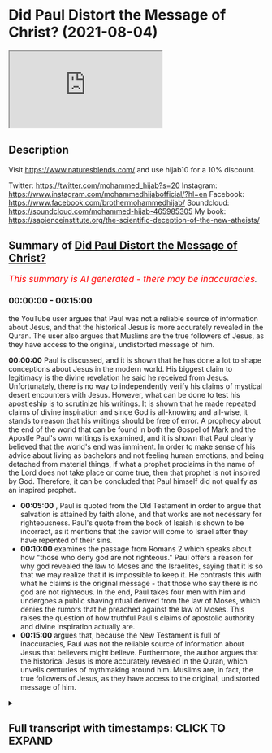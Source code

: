 # Did Paul Distort the Message of Christ? (2021-08-04)

<iframe loading='lazy' src='https://www.youtube.com/embed/FUb8dxd63RI'></iframe>

## Description

Visit https://www.naturesblends.com/ and use hijab10 for a 10% discount. 

Twitter: https://twitter.com/mohammed_hijab?s=20
Instagram: https://www.instagram.com/mohammedhijabofficial/?hl=en
Facebook: https://www.facebook.com/brothermohammedhijab/
Soundcloud: https://soundcloud.com/mohammed-hijab-465985305
My book: https://sapienceinstitute.org/the-scientific-deception-of-the-new-atheists/

## Summary of [Did Paul Distort the Message of Christ?](https://www.youtube.com/watch?v=FUb8dxd63RI)


*<span style="color:red; font-size:125%">This summary is AI generated - there may be inaccuracies</span>. [](/)*

### <a onclick="modifyYTiframeseektime('0')">00:00:00</a> - <a onclick="modifyYTiframeseektime('900')">00:15:00</a>

 the YouTube user argues that Paul was not a reliable source of information about Jesus, and that the historical Jesus is more accurately revealed in the Quran. The user also argues that Muslims are the true followers of Jesus, as they have access to the original, undistorted message of him.

**<a onclick="modifyYTiframeseektime('0')">00:00:00</a>**  Paul is discussed, and it is shown that he has done a lot to shape conceptions about Jesus in the modern world. His biggest claim to legitimacy is the divine revelation he said he received from Jesus. Unfortunately, there is no way to independently verify his claims of mystical desert encounters with Jesus. However, what can be done to test his apostleship is to scrutinize his writings. It is shown that he made repeated claims of divine inspiration and since God is all-knowing and all-wise, it stands to reason that his writings should be free of error. A prophecy about the end of the world that can be found in both the Gospel of Mark and the Apostle Paul's own writings is examined, and it is shown that Paul clearly believed that the world's end was imminent. In order to make sense of his advice about living as bachelors and not feeling human emotions, and being detached from material things, if what a prophet proclaims in the name of the Lord does not take place or come true, then that prophet is not inspired by God. Therefore, it can be concluded that Paul himself did not qualify as an inspired prophet.
* **<a onclick="modifyYTiframeseektime('300')">00:05:00</a>** , Paul is quoted from the Old Testament in order to argue that salvation is attained by faith alone, and that works are not necessary for righteousness. Paul's quote from the book of Isaiah is shown to be incorrect, as it mentions that the savior will come to Israel after they have repented of their sins.
* **<a onclick="modifyYTiframeseektime('600')">00:10:00</a>**  examines the passage from Romans 2 which speaks about how "those who deny god are not righteous." Paul offers a reason for why god revealed the law to Moses and the Israelites, saying that it is so that we may realize that it is impossible to keep it. He contrasts this with what he claims is the original message - that those who say there is no god are not righteous. In the end, Paul takes four men with him and undergoes a public  shaving ritual derived from the law of Moses, which denies the rumors that he preached against the law of Moses. This raises the question of how truthful Paul's claims of apostolic authority and divine inspiration actually are.
* **<a onclick="modifyYTiframeseektime('900')">00:15:00</a>** argues that, because the New Testament is full of inaccuracies, Paul was not the reliable source of information about Jesus that believers might believe. Furthermore, the author argues that the historical Jesus is more accurately revealed in the Quran, which unveils centuries of mythmaking around him. Muslims are, in fact, the true followers of Jesus, as they have access to the original, undistorted message of him.

<details><summary><h2>Full transcript with timestamps: CLICK TO EXPAND</h2></summary>

<a onclick="modifyYTiframeseektime('5')">0:00:05</a> paul of tarsus has done more than any  
<a onclick="modifyYTiframeseektime('7')">0:00:07</a> other person in history to influence and  
<a onclick="modifyYTiframeseektime('10')">0:00:10</a> shape conceptions about the person and  
<a onclick="modifyYTiframeseektime('12')">0:00:12</a> message of jesus  
<a onclick="modifyYTiframeseektime('14')">0:00:14</a> in this video we are going to consider  
<a onclick="modifyYTiframeseektime('16')">0:00:16</a> the question is paul a reliable source  
<a onclick="modifyYTiframeseektime('18')">0:00:18</a> of information about jesus  
<a onclick="modifyYTiframeseektime('25')">0:00:25</a> the early followers of jesus were hunted  
<a onclick="modifyYTiframeseektime('27')">0:00:27</a> and persecuted by paul who started out  
<a onclick="modifyYTiframeseektime('29')">0:00:29</a> as a zealous enemy of christianity  
<a onclick="modifyYTiframeseektime('32')">0:00:32</a> then one day while on a sandy desert  
<a onclick="modifyYTiframeseektime('34')">0:00:34</a> road to damascus paul said they had a  
<a onclick="modifyYTiframeseektime('36')">0:00:36</a> mystical encounter with a disembodied  
<a onclick="modifyYTiframeseektime('39')">0:00:39</a> voice claiming to be jesus  
<a onclick="modifyYTiframeseektime('41')">0:00:41</a> from there paul went on to become a  
<a onclick="modifyYTiframeseektime('43')">0:00:43</a> super evangelist dedicating his life to  
<a onclick="modifyYTiframeseektime('45')">0:00:45</a> spreading what he claimed was the  
<a onclick="modifyYTiframeseektime('47')">0:00:47</a> message of jesus  
<a onclick="modifyYTiframeseektime('49')">0:00:49</a> paul's biggest claim to legitimacy as an  
<a onclick="modifyYTiframeseektime('51')">0:00:51</a> apostle is the divine revelation which  
<a onclick="modifyYTiframeseektime('53')">0:00:53</a> he said he received directly from jesus  
<a onclick="modifyYTiframeseektime('56')">0:00:56</a> for example paul wrote i want you to  
<a onclick="modifyYTiframeseektime('59')">0:00:59</a> know brothers and sisters that the  
<a onclick="modifyYTiframeseektime('61')">0:01:01</a> gospel i preached is not of human origin  
<a onclick="modifyYTiframeseektime('64')">0:01:04</a> rather i received it by revelation from  
<a onclick="modifyYTiframeseektime('66')">0:01:06</a> jesus christ  
<a onclick="modifyYTiframeseektime('68')">0:01:08</a> unfortunately there is no way of  
<a onclick="modifyYTiframeseektime('70')">0:01:10</a> independently verifying paul's claims of  
<a onclick="modifyYTiframeseektime('73')">0:01:13</a> mystical desert encounters with jesus we  
<a onclick="modifyYTiframeseektime('75')">0:01:15</a> just have to take him at his word  
<a onclick="modifyYTiframeseektime('77')">0:01:17</a> what we can do to test paul's  
<a onclick="modifyYTiframeseektime('79')">0:01:19</a> apostleship is to scrutinize his  
<a onclick="modifyYTiframeseektime('81')">0:01:21</a> writings  
<a onclick="modifyYTiframeseektime('82')">0:01:22</a> he made repeated claims of divine  
<a onclick="modifyYTiframeseektime('84')">0:01:24</a> inspiration and since god is all-knowing  
<a onclick="modifyYTiframeseektime('86')">0:01:26</a> and all-wise it stands to reason that  
<a onclick="modifyYTiframeseektime('88')">0:01:28</a> paul's writings should be free of error  
<a onclick="modifyYTiframeseektime('96')">0:01:36</a> in the following prophecy paul provided  
<a onclick="modifyYTiframeseektime('98')">0:01:38</a> a timeline for the world's end  
<a onclick="modifyYTiframeseektime('101')">0:01:41</a> we will not all sleep but we will all be  
<a onclick="modifyYTiframeseektime('103')">0:01:43</a> changed in a flash in the twinkling of  
<a onclick="modifyYTiframeseektime('105')">0:01:45</a> an eye at the last trumpet  
<a onclick="modifyYTiframeseektime('108')">0:01:48</a> for the trumpet will sound the dead will  
<a onclick="modifyYTiframeseektime('110')">0:01:50</a> be raised imperishable and we will be  
<a onclick="modifyYTiframeseektime('112')">0:01:52</a> changed  
<a onclick="modifyYTiframeseektime('113')">0:01:53</a> sleep here is being used as a metaphor  
<a onclick="modifyYTiframeseektime('115')">0:01:55</a> for death so paul seems to be saying  
<a onclick="modifyYTiframeseektime('117')">0:01:57</a> that not all of the believers in his day  
<a onclick="modifyYTiframeseektime('119')">0:01:59</a> would die before the return of jesus  
<a onclick="modifyYTiframeseektime('122')">0:02:02</a> obviously this is a false prophecy as it  
<a onclick="modifyYTiframeseektime('124')">0:02:04</a> has been nearly 2 000 years since paul  
<a onclick="modifyYTiframeseektime('127')">0:02:07</a> wrote these words and the return of  
<a onclick="modifyYTiframeseektime('129')">0:02:09</a> jesus still has not taken place  
<a onclick="modifyYTiframeseektime('132')">0:02:12</a> in fact many new testament scholars and  
<a onclick="modifyYTiframeseektime('134')">0:02:14</a> thinkers conclude that paul and his  
<a onclick="modifyYTiframeseektime('136')">0:02:16</a> followers expected the imminent end of  
<a onclick="modifyYTiframeseektime('138')">0:02:18</a> the world  
<a onclick="modifyYTiframeseektime('139')">0:02:19</a> for example the distinguished new  
<a onclick="modifyYTiframeseektime('140')">0:02:20</a> testament scholar professor c k barrett  
<a onclick="modifyYTiframeseektime('143')">0:02:23</a> wrote in his commentary on this prophecy  
<a onclick="modifyYTiframeseektime('145')">0:02:25</a> paul expects that at the parousia second  
<a onclick="modifyYTiframeseektime('148')">0:02:28</a> coming of jesus he himself will not be  
<a onclick="modifyYTiframeseektime('150')">0:02:30</a> among the dead of whom he speaks in the  
<a onclick="modifyYTiframeseektime('152')">0:02:32</a> third person but among the living of  
<a onclick="modifyYTiframeseektime('155')">0:02:35</a> whom he speaks in the first person he  
<a onclick="modifyYTiframeseektime('157')">0:02:37</a> expected the parousia within his own  
<a onclick="modifyYTiframeseektime('159')">0:02:39</a> lifetime  
<a onclick="modifyYTiframeseektime('160')">0:02:40</a> a virtually identical end-of-world  
<a onclick="modifyYTiframeseektime('162')">0:02:42</a> prophecy can be found in the gospel of  
<a onclick="modifyYTiframeseektime('164')">0:02:44</a> mark the renowned christian apologist c  
<a onclick="modifyYTiframeseektime('167')">0:02:47</a> s lewis wrote that it is the most  
<a onclick="modifyYTiframeseektime('170')">0:02:50</a> embarrassing verse in the bible  
<a onclick="modifyYTiframeseektime('172')">0:02:52</a> now some christians try to defend paul  
<a onclick="modifyYTiframeseektime('174')">0:02:54</a> by claiming that when he made the  
<a onclick="modifyYTiframeseektime('176')">0:02:56</a> statement we will not all sleep he was  
<a onclick="modifyYTiframeseektime('178')">0:02:58</a> not including the believers of his day  
<a onclick="modifyYTiframeseektime('180')">0:03:00</a> among those who will not taste death but  
<a onclick="modifyYTiframeseektime('183')">0:03:03</a> rather he was referring to believers at  
<a onclick="modifyYTiframeseektime('185')">0:03:05</a> some unspecified time in the future  
<a onclick="modifyYTiframeseektime('187')">0:03:07</a> so what did paul intend by a statement  
<a onclick="modifyYTiframeseektime('190')">0:03:10</a> shall we interpret it literally or  
<a onclick="modifyYTiframeseektime('191')">0:03:11</a> figuratively  
<a onclick="modifyYTiframeseektime('192')">0:03:12</a> we can look to paul's related prophecies  
<a onclick="modifyYTiframeseektime('195')">0:03:15</a> to help us arrive at the correct  
<a onclick="modifyYTiframeseektime('196')">0:03:16</a> understanding  
<a onclick="modifyYTiframeseektime('197')">0:03:17</a> in the following prophecy paul advised  
<a onclick="modifyYTiframeseektime('199')">0:03:19</a> believers with regards to how they  
<a onclick="modifyYTiframeseektime('201')">0:03:21</a> should conduct themselves going forward  
<a onclick="modifyYTiframeseektime('204')">0:03:24</a> but those who marry will face many  
<a onclick="modifyYTiframeseektime('205')">0:03:25</a> troubles in this life and i want to  
<a onclick="modifyYTiframeseektime('207')">0:03:27</a> spare you this what i mean brothers and  
<a onclick="modifyYTiframeseektime('209')">0:03:29</a> sisters is that the time is short from  
<a onclick="modifyYTiframeseektime('212')">0:03:32</a> now on those who have wives should live  
<a onclick="modifyYTiframeseektime('214')">0:03:34</a> as if they do not  
<a onclick="modifyYTiframeseektime('216')">0:03:36</a> those who mourn as if they did not  
<a onclick="modifyYTiframeseektime('218')">0:03:38</a> those who are happy as if they were not  
<a onclick="modifyYTiframeseektime('221')">0:03:41</a> those who buy something as if it were  
<a onclick="modifyYTiframeseektime('223')">0:03:43</a> not theirs to keep  
<a onclick="modifyYTiframeseektime('224')">0:03:44</a> those who use the things of the world as  
<a onclick="modifyYTiframeseektime('226')">0:03:46</a> if not engrossed in them for this world  
<a onclick="modifyYTiframeseektime('228')">0:03:48</a> in its present form is passing away  
<a onclick="modifyYTiframeseektime('231')">0:03:51</a> note paul's statements about marriage  
<a onclick="modifyYTiframeseektime('233')">0:03:53</a> emotions and materialism  
<a onclick="modifyYTiframeseektime('235')">0:03:55</a> believers are told that all such  
<a onclick="modifyYTiframeseektime('236')">0:03:56</a> activities are futile as time is short  
<a onclick="modifyYTiframeseektime('239')">0:03:59</a> and the world is passing away believers  
<a onclick="modifyYTiframeseektime('241')">0:04:01</a> are advised to avoid such things from  
<a onclick="modifyYTiframeseektime('243')">0:04:03</a> now on i.e with immediate effect going  
<a onclick="modifyYTiframeseektime('246')">0:04:06</a> forward  
<a onclick="modifyYTiframeseektime('246')">0:04:06</a> this is clear proof that paul genuinely  
<a onclick="modifyYTiframeseektime('249')">0:04:09</a> believed that the world's end was  
<a onclick="modifyYTiframeseektime('250')">0:04:10</a> imminent otherwise his advice about  
<a onclick="modifyYTiframeseektime('252')">0:04:12</a> living as bachelors not feeling human  
<a onclick="modifyYTiframeseektime('254')">0:04:14</a> emotions and being completely detached  
<a onclick="modifyYTiframeseektime('256')">0:04:16</a> from material things is nonsensical as  
<a onclick="modifyYTiframeseektime('259')">0:04:19</a> christians would have been unnecessarily  
<a onclick="modifyYTiframeseektime('261')">0:04:21</a> going about life as celibate emotionless  
<a onclick="modifyYTiframeseektime('263')">0:04:23</a> ascetics for nearly 2 000 years and  
<a onclick="modifyYTiframeseektime('265')">0:04:25</a> counting  
<a onclick="modifyYTiframeseektime('266')">0:04:26</a> this is highly problematic when we  
<a onclick="modifyYTiframeseektime('268')">0:04:28</a> consider the standard that the old  
<a onclick="modifyYTiframeseektime('269')">0:04:29</a> testament lays out for true divine  
<a onclick="modifyYTiframeseektime('271')">0:04:31</a> inspiration  
<a onclick="modifyYTiframeseektime('272')">0:04:32</a> if what a prophet proclaims in the name  
<a onclick="modifyYTiframeseektime('274')">0:04:34</a> of the lord does not take place or come  
<a onclick="modifyYTiframeseektime('276')">0:04:36</a> true that is a message the lord has not  
<a onclick="modifyYTiframeseektime('279')">0:04:39</a> spoken  
<a onclick="modifyYTiframeseektime('280')">0:04:40</a> we can see that according to the bible  
<a onclick="modifyYTiframeseektime('282')">0:04:42</a> itself anyone who makes a claim about  
<a onclick="modifyYTiframeseektime('284')">0:04:44</a> the future which then fails to come true  
<a onclick="modifyYTiframeseektime('286')">0:04:46</a> cannot be inspired by god  
<a onclick="modifyYTiframeseektime('294')">0:04:54</a> one of paul's core teachings is the idea  
<a onclick="modifyYTiframeseektime('296')">0:04:56</a> that salvation is achieved through faith  
<a onclick="modifyYTiframeseektime('298')">0:04:58</a> in jesus alone and not any kind of works  
<a onclick="modifyYTiframeseektime('301')">0:05:01</a> as paul informed us but what does it say  
<a onclick="modifyYTiframeseektime('304')">0:05:04</a> the word is near you it is in your mouth  
<a onclick="modifyYTiframeseektime('307')">0:05:07</a> and in your heart  
<a onclick="modifyYTiframeseektime('308')">0:05:08</a> that is the message concerning faith  
<a onclick="modifyYTiframeseektime('310')">0:05:10</a> that we proclaim  
<a onclick="modifyYTiframeseektime('312')">0:05:12</a> if you declare with your mouth jesus is  
<a onclick="modifyYTiframeseektime('314')">0:05:14</a> lord and believe in your heart that god  
<a onclick="modifyYTiframeseektime('316')">0:05:16</a> raised him from the dead you will be  
<a onclick="modifyYTiframeseektime('317')">0:05:17</a> saved  
<a onclick="modifyYTiframeseektime('319')">0:05:19</a> here paul is quoting from the old  
<a onclick="modifyYTiframeseektime('320')">0:05:20</a> testament in order to lend support to  
<a onclick="modifyYTiframeseektime('322')">0:05:22</a> his theology that we are saved by faith  
<a onclick="modifyYTiframeseektime('324')">0:05:24</a> alone and not works  
<a onclick="modifyYTiframeseektime('326')">0:05:26</a> let's take a look at the original  
<a onclick="modifyYTiframeseektime('327')">0:05:27</a> passage in the book of deuteronomy  
<a onclick="modifyYTiframeseektime('330')">0:05:30</a> the word is very near you it is in your  
<a onclick="modifyYTiframeseektime('332')">0:05:32</a> mouth and in your heart so you may obey  
<a onclick="modifyYTiframeseektime('334')">0:05:34</a> it  
<a onclick="modifyYTiframeseektime('335')">0:05:35</a> notice the problem paul has taken the  
<a onclick="modifyYTiframeseektime('338')">0:05:38</a> quarter of its original context he left  
<a onclick="modifyYTiframeseektime('340')">0:05:40</a> out the part that states so you may obey  
<a onclick="modifyYTiframeseektime('342')">0:05:42</a> it  
<a onclick="modifyYTiframeseektime('343')">0:05:43</a> in other words paul has omitted god's  
<a onclick="modifyYTiframeseektime('345')">0:05:45</a> command to obey the mosaic law  
<a onclick="modifyYTiframeseektime('348')">0:05:48</a> we can see that the original passage in  
<a onclick="modifyYTiframeseektime('349')">0:05:49</a> the old testament actually establishes  
<a onclick="modifyYTiframeseektime('351')">0:05:51</a> the opposite of what paul intended works  
<a onclick="modifyYTiframeseektime('353')">0:05:53</a> are indeed important  
<a onclick="modifyYTiframeseektime('361')">0:06:01</a> another of paul's core teachings is the  
<a onclick="modifyYTiframeseektime('363')">0:06:03</a> idea that all of god's covenantal  
<a onclick="modifyYTiframeseektime('365')">0:06:05</a> promises to abraham were fulfilled by  
<a onclick="modifyYTiframeseektime('367')">0:06:07</a> the coming of jesus as paul informed us  
<a onclick="modifyYTiframeseektime('371')">0:06:11</a> the promises were spoken to abraham and  
<a onclick="modifyYTiframeseektime('373')">0:06:13</a> to his seed scripture does not say  
<a onclick="modifyYTiframeseektime('376')">0:06:16</a> antecedes meaning many people but unto  
<a onclick="modifyYTiframeseektime('379')">0:06:19</a> your seed meaning one person who is  
<a onclick="modifyYTiframeseektime('381')">0:06:21</a> christ  
<a onclick="modifyYTiframeseektime('383')">0:06:23</a> here paul is making the argument that  
<a onclick="modifyYTiframeseektime('385')">0:06:25</a> god's promise to abraham did not speak  
<a onclick="modifyYTiframeseektime('387')">0:06:27</a> of seeds in the plural but rather seed  
<a onclick="modifyYTiframeseektime('389')">0:06:29</a> in the singular and concludes that the  
<a onclick="modifyYTiframeseektime('391')">0:06:31</a> single seed is a reference to one man  
<a onclick="modifyYTiframeseektime('393')">0:06:33</a> i.e jesus  
<a onclick="modifyYTiframeseektime('395')">0:06:35</a> let's take a look at the original  
<a onclick="modifyYTiframeseektime('397')">0:06:37</a> passage in the book of genesis  
<a onclick="modifyYTiframeseektime('399')">0:06:39</a> and i will establish my covenant with  
<a onclick="modifyYTiframeseektime('401')">0:06:41</a> him for an everlasting covenant and with  
<a onclick="modifyYTiframeseektime('403')">0:06:43</a> his seed after him  
<a onclick="modifyYTiframeseektime('405')">0:06:45</a> the original hebrew word used for seed  
<a onclick="modifyYTiframeseektime('407')">0:06:47</a> is zera which is a collective noun that  
<a onclick="modifyYTiframeseektime('409')">0:06:49</a> can be used to refer to both a single  
<a onclick="modifyYTiframeseektime('411')">0:06:51</a> descendant or many descendants it  
<a onclick="modifyYTiframeseektime('413')">0:06:53</a> depends on the context in which it  
<a onclick="modifyYTiframeseektime('415')">0:06:55</a> appears this is just like the english  
<a onclick="modifyYTiframeseektime('417')">0:06:57</a> language for example the word sheep can  
<a onclick="modifyYTiframeseektime('419')">0:06:59</a> mean one sheep or many depending on the  
<a onclick="modifyYTiframeseektime('421')">0:07:01</a> context  
<a onclick="modifyYTiframeseektime('423')">0:07:03</a> so how should we interpret the mention  
<a onclick="modifyYTiframeseektime('424')">0:07:04</a> of seed in the old testament we find an  
<a onclick="modifyYTiframeseektime('427')">0:07:07</a> answer in the same book of genesis  
<a onclick="modifyYTiframeseektime('429')">0:07:09</a> and i will make thy seed as the dust of  
<a onclick="modifyYTiframeseektime('431')">0:07:11</a> the earth so that if a man can number  
<a onclick="modifyYTiframeseektime('434')">0:07:14</a> the dust of the earth then shall thy  
<a onclick="modifyYTiframeseektime('436')">0:07:16</a> seed also be numbered  
<a onclick="modifyYTiframeseektime('438')">0:07:18</a> here god promised abraham that he will  
<a onclick="modifyYTiframeseektime('439')">0:07:19</a> be blessed with a multitude of  
<a onclick="modifyYTiframeseektime('441')">0:07:21</a> descendants  
<a onclick="modifyYTiframeseektime('442')">0:07:22</a> likening his seed to the dust of the  
<a onclick="modifyYTiframeseektime('444')">0:07:24</a> earth  
<a onclick="modifyYTiframeseektime('445')">0:07:25</a> therefore we can see that the correct  
<a onclick="modifyYTiframeseektime('446')">0:07:26</a> context for seed is not a single seed as  
<a onclick="modifyYTiframeseektime('449')">0:07:29</a> paul incorrectly interpreted it but  
<a onclick="modifyYTiframeseektime('451')">0:07:31</a> rather many  
<a onclick="modifyYTiframeseektime('458')">0:07:38</a> paul taught that the nation of israel  
<a onclick="modifyYTiframeseektime('460')">0:07:40</a> will be saved from its sins through  
<a onclick="modifyYTiframeseektime('461')">0:07:41</a> jesus as paul informed us and in this  
<a onclick="modifyYTiframeseektime('464')">0:07:44</a> way all israel will be saved as it is  
<a onclick="modifyYTiframeseektime('467')">0:07:47</a> written the deliverer will come from  
<a onclick="modifyYTiframeseektime('469')">0:07:49</a> zion he will turn godlessness away from  
<a onclick="modifyYTiframeseektime('471')">0:07:51</a> jacob  
<a onclick="modifyYTiframeseektime('472')">0:07:52</a> here paul has quoted from the old  
<a onclick="modifyYTiframeseektime('474')">0:07:54</a> testament book of isaiah  
<a onclick="modifyYTiframeseektime('476')">0:07:56</a> the redeemer will come to zion to those  
<a onclick="modifyYTiframeseektime('478')">0:07:58</a> in jacob who repent of their sins  
<a onclick="modifyYTiframeseektime('480')">0:08:00</a> declares the lord  
<a onclick="modifyYTiframeseektime('482')">0:08:02</a> note the clear mismatch paul's quote  
<a onclick="modifyYTiframeseektime('484')">0:08:04</a> mentions that the savior will remove sin  
<a onclick="modifyYTiframeseektime('486')">0:08:06</a> from israel whereas the book of isaiah  
<a onclick="modifyYTiframeseektime('488')">0:08:08</a> states that their savior will come to  
<a onclick="modifyYTiframeseektime('490')">0:08:10</a> israel after is repented from sin  
<a onclick="modifyYTiframeseektime('493')">0:08:13</a> just what is going on here  
<a onclick="modifyYTiframeseektime('495')">0:08:15</a> paul may have been quoting from the  
<a onclick="modifyYTiframeseektime('496')">0:08:16</a> septuagint a greek version of the old  
<a onclick="modifyYTiframeseektime('498')">0:08:18</a> testament  
<a onclick="modifyYTiframeseektime('499')">0:08:19</a> and the deliverer shall come for sion's  
<a onclick="modifyYTiframeseektime('501')">0:08:21</a> sake and shall turn away ungodliness  
<a onclick="modifyYTiframeseektime('503')">0:08:23</a> from jacob  
<a onclick="modifyYTiframeseektime('505')">0:08:25</a> we can see that paul's quote closely  
<a onclick="modifyYTiframeseektime('507')">0:08:27</a> matches the greek septuagint  
<a onclick="modifyYTiframeseektime('509')">0:08:29</a> it turns out that there are two variant  
<a onclick="modifyYTiframeseektime('511')">0:08:31</a> readings of the old testament the one in  
<a onclick="modifyYTiframeseektime('513')">0:08:33</a> hebrew and the greek septuagint that  
<a onclick="modifyYTiframeseektime('515')">0:08:35</a> paul seems to have quoted from  
<a onclick="modifyYTiframeseektime('517')">0:08:37</a> there is in fact strong evidence that  
<a onclick="modifyYTiframeseektime('519')">0:08:39</a> the greek septuagint contains a later  
<a onclick="modifyYTiframeseektime('521')">0:08:41</a> reading this is because the dead sea  
<a onclick="modifyYTiframeseektime('523')">0:08:43</a> scrolls the oldest surviving manuscripts  
<a onclick="modifyYTiframeseektime('525')">0:08:45</a> for the old testament support the  
<a onclick="modifyYTiframeseektime('527')">0:08:47</a> reading that is found in the hebrew  
<a onclick="modifyYTiframeseektime('528')">0:08:48</a> scriptures  
<a onclick="modifyYTiframeseektime('529')">0:08:49</a> this means that when paul chose to quote  
<a onclick="modifyYTiframeseektime('531')">0:08:51</a> from the greek septuagint he unknowingly  
<a onclick="modifyYTiframeseektime('533')">0:08:53</a> used the later incorrect reading god  
<a onclick="modifyYTiframeseektime('536')">0:08:56</a> obviously would not have inspired him to  
<a onclick="modifyYTiframeseektime('537')">0:08:57</a> make such a mistake  
<a onclick="modifyYTiframeseektime('544')">0:09:04</a> paul argued that nobody can achieve  
<a onclick="modifyYTiframeseektime('546')">0:09:06</a> righteousness through the works of the  
<a onclick="modifyYTiframeseektime('548')">0:09:08</a> mosaic law as paul informed us as it is  
<a onclick="modifyYTiframeseektime('551')">0:09:11</a> written there is no unrighteous not even  
<a onclick="modifyYTiframeseektime('554')">0:09:14</a> one there is no one who understands  
<a onclick="modifyYTiframeseektime('556')">0:09:16</a> there is no one who seeks god  
<a onclick="modifyYTiframeseektime('558')">0:09:18</a> their throats are open graves their  
<a onclick="modifyYTiframeseektime('560')">0:09:20</a> tongues practice deceit  
<a onclick="modifyYTiframeseektime('562')">0:09:22</a> the poison of vipers is on their lips  
<a onclick="modifyYTiframeseektime('565')">0:09:25</a> their mouths are full of cursing and  
<a onclick="modifyYTiframeseektime('566')">0:09:26</a> bitterness  
<a onclick="modifyYTiframeseektime('568')">0:09:28</a> their feet are swift to shed blood  
<a onclick="modifyYTiframeseektime('570')">0:09:30</a> there is no fear of god before their  
<a onclick="modifyYTiframeseektime('572')">0:09:32</a> eyes  
<a onclick="modifyYTiframeseektime('573')">0:09:33</a> therefore no one will be declared  
<a onclick="modifyYTiframeseektime('575')">0:09:35</a> righteous in god's sight by the works of  
<a onclick="modifyYTiframeseektime('576')">0:09:36</a> the law  
<a onclick="modifyYTiframeseektime('578')">0:09:38</a> what paul quotes here is a compilation  
<a onclick="modifyYTiframeseektime('580')">0:09:40</a> of six separate passages from the old  
<a onclick="modifyYTiframeseektime('581')">0:09:41</a> testament book of psalms and isaiah he  
<a onclick="modifyYTiframeseektime('584')">0:09:44</a> has strung them together to appear as  
<a onclick="modifyYTiframeseektime('586')">0:09:46</a> one quote  
<a onclick="modifyYTiframeseektime('587')">0:09:47</a> let's examine one of the passages that  
<a onclick="modifyYTiframeseektime('589')">0:09:49</a> paul referenced from psalm 14  
<a onclick="modifyYTiframeseektime('592')">0:09:52</a> the fool says in his heart there is no  
<a onclick="modifyYTiframeseektime('594')">0:09:54</a> god they are corrupt their deeds are  
<a onclick="modifyYTiframeseektime('596')">0:09:56</a> vile there is no one who does good  
<a onclick="modifyYTiframeseektime('599')">0:09:59</a> do all these evildoers know nothing  
<a onclick="modifyYTiframeseektime('601')">0:10:01</a> they devour my people as though eating  
<a onclick="modifyYTiframeseektime('603')">0:10:03</a> bread  
<a onclick="modifyYTiframeseektime('604')">0:10:04</a> they never call on the lord but there  
<a onclick="modifyYTiframeseektime('606')">0:10:06</a> they are overwhelmed with dread for god  
<a onclick="modifyYTiframeseektime('609')">0:10:09</a> is present in the company of the  
<a onclick="modifyYTiframeseektime('610')">0:10:10</a> righteous  
<a onclick="modifyYTiframeseektime('611')">0:10:11</a> we can see that the original passage is  
<a onclick="modifyYTiframeseektime('613')">0:10:13</a> talking about those who say there is no  
<a onclick="modifyYTiframeseektime('615')">0:10:15</a> god  
<a onclick="modifyYTiframeseektime('616')">0:10:16</a> it is these people who are said to do no  
<a onclick="modifyYTiframeseektime('618')">0:10:18</a> good such evildoers are then contrasted  
<a onclick="modifyYTiframeseektime('620')">0:10:20</a> with a second group of people referred  
<a onclick="modifyYTiframeseektime('622')">0:10:22</a> to as my people who are said to be the  
<a onclick="modifyYTiframeseektime('624')">0:10:24</a> company of the righteous  
<a onclick="modifyYTiframeseektime('626')">0:10:26</a> it turns out that paul has distorted  
<a onclick="modifyYTiframeseektime('628')">0:10:28</a> this passage it does not say as paul  
<a onclick="modifyYTiframeseektime('631')">0:10:31</a> quotes it that no human being is  
<a onclick="modifyYTiframeseektime('633')">0:10:33</a> righteous rather it says that those who  
<a onclick="modifyYTiframeseektime('635')">0:10:35</a> deny god are not righteous  
<a onclick="modifyYTiframeseektime('642')">0:10:42</a> paul offered the following reason as to  
<a onclick="modifyYTiframeseektime('644')">0:10:44</a> why god revealed the law to moses and  
<a onclick="modifyYTiframeseektime('646')">0:10:46</a> the israelites  
<a onclick="modifyYTiframeseektime('648')">0:10:48</a> now we know that whatever the law says  
<a onclick="modifyYTiframeseektime('650')">0:10:50</a> it says to those who are under the law  
<a onclick="modifyYTiframeseektime('652')">0:10:52</a> that for this purpose every mouth may be  
<a onclick="modifyYTiframeseektime('654')">0:10:54</a> stopped and all the world may become  
<a onclick="modifyYTiframeseektime('656')">0:10:56</a> guilty before god  
<a onclick="modifyYTiframeseektime('658')">0:10:58</a> according to paul the law was revealed  
<a onclick="modifyYTiframeseektime('660')">0:11:00</a> to make us realize that it is impossible  
<a onclick="modifyYTiframeseektime('662')">0:11:02</a> to keep and that we are therefore all  
<a onclick="modifyYTiframeseektime('664')">0:11:04</a> guilty before god  
<a onclick="modifyYTiframeseektime('666')">0:11:06</a> let's compare this to what god has to  
<a onclick="modifyYTiframeseektime('668')">0:11:08</a> say about the law in the old testament  
<a onclick="modifyYTiframeseektime('670')">0:11:10</a> now what i am commanding you today is  
<a onclick="modifyYTiframeseektime('672')">0:11:12</a> not too difficult for you or beyond your  
<a onclick="modifyYTiframeseektime('674')">0:11:14</a> reach no the word is very near you it is  
<a onclick="modifyYTiframeseektime('677')">0:11:17</a> in your mouth and in your heart so you  
<a onclick="modifyYTiframeseektime('679')">0:11:19</a> may obey it  
<a onclick="modifyYTiframeseektime('680')">0:11:20</a> we can see that god says very clearly  
<a onclick="modifyYTiframeseektime('682')">0:11:22</a> that the law is not too difficult to  
<a onclick="modifyYTiframeseektime('684')">0:11:24</a> obey or beyond our reach which is the  
<a onclick="modifyYTiframeseektime('686')">0:11:26</a> complete opposite of what paul claimed  
<a onclick="modifyYTiframeseektime('689')">0:11:29</a> paul even had some very negative things  
<a onclick="modifyYTiframeseektime('690')">0:11:30</a> to say about the law here he called it a  
<a onclick="modifyYTiframeseektime('693')">0:11:33</a> curse  
<a onclick="modifyYTiframeseektime('694')">0:11:34</a> for as many as are of the works of the  
<a onclick="modifyYTiframeseektime('696')">0:11:36</a> law are under a curse  
<a onclick="modifyYTiframeseektime('698')">0:11:38</a> paul also had bad things to say about  
<a onclick="modifyYTiframeseektime('700')">0:11:40</a> his past efforts of keeping the law  
<a onclick="modifyYTiframeseektime('702')">0:11:42</a> here he referred to it as garbage as for  
<a onclick="modifyYTiframeseektime('704')">0:11:44</a> righteousness based on the law faultless  
<a onclick="modifyYTiframeseektime('707')">0:11:47</a> but whatever word gains to me i now  
<a onclick="modifyYTiframeseektime('709')">0:11:49</a> consider loss for the sake of christ i  
<a onclick="modifyYTiframeseektime('711')">0:11:51</a> consider them garbage  
<a onclick="modifyYTiframeseektime('713')">0:11:53</a> again such negativity is at odds with  
<a onclick="modifyYTiframeseektime('715')">0:11:55</a> what the old testament teaches for i  
<a onclick="modifyYTiframeseektime('717')">0:11:57</a> command you today to love the lord your  
<a onclick="modifyYTiframeseektime('719')">0:11:59</a> god to walk in obedience to him and to  
<a onclick="modifyYTiframeseektime('722')">0:12:02</a> keep his commands decrees and laws  
<a onclick="modifyYTiframeseektime('725')">0:12:05</a> then you will live and increase and the  
<a onclick="modifyYTiframeseektime('727')">0:12:07</a> lord your god will bless you  
<a onclick="modifyYTiframeseektime('729')">0:12:09</a> here god stated that obeying the law  
<a onclick="modifyYTiframeseektime('731')">0:12:11</a> will bring one blessing and prosperity  
<a onclick="modifyYTiframeseektime('734')">0:12:14</a> we can see that paul's teachings about  
<a onclick="modifyYTiframeseektime('735')">0:12:15</a> the law completely contradict the old  
<a onclick="modifyYTiframeseektime('737')">0:12:17</a> testament on many points so paul cannot  
<a onclick="modifyYTiframeseektime('740')">0:12:20</a> have gotten his message from the same  
<a onclick="modifyYTiframeseektime('741')">0:12:21</a> god that inspired the old testament  
<a onclick="modifyYTiframeseektime('749')">0:12:29</a> the bible informs us that towards the  
<a onclick="modifyYTiframeseektime('751')">0:12:31</a> end of his ministerial career paul  
<a onclick="modifyYTiframeseektime('753')">0:12:33</a> visited jerusalem which was home to  
<a onclick="modifyYTiframeseektime('755')">0:12:35</a> thousands of christians who zealously  
<a onclick="modifyYTiframeseektime('757')">0:12:37</a> obeyed the law of moses we are told that  
<a onclick="modifyYTiframeseektime('759')">0:12:39</a> senior christians directly confronted  
<a onclick="modifyYTiframeseektime('761')">0:12:41</a> paul about rumors that he was preaching  
<a onclick="modifyYTiframeseektime('763')">0:12:43</a> against the law of moses  
<a onclick="modifyYTiframeseektime('765')">0:12:45</a> the next day paul and the rest of us  
<a onclick="modifyYTiframeseektime('767')">0:12:47</a> went to see james and all the elders  
<a onclick="modifyYTiframeseektime('769')">0:12:49</a> were present  
<a onclick="modifyYTiframeseektime('770')">0:12:50</a> then they said to paul you see brother  
<a onclick="modifyYTiframeseektime('773')">0:12:53</a> how many thousands of jews have believed  
<a onclick="modifyYTiframeseektime('775')">0:12:55</a> and all of them are zealous for the law  
<a onclick="modifyYTiframeseektime('777')">0:12:57</a> they have been informed that you teach  
<a onclick="modifyYTiframeseektime('779')">0:12:59</a> all the jews who live among the gentiles  
<a onclick="modifyYTiframeseektime('781')">0:13:01</a> to turn away from moses telling them not  
<a onclick="modifyYTiframeseektime('783')">0:13:03</a> to circumcise their children or live  
<a onclick="modifyYTiframeseektime('785')">0:13:05</a> according to our customs  
<a onclick="modifyYTiframeseektime('787')">0:13:07</a> if paul was a genuine apostle then we  
<a onclick="modifyYTiframeseektime('789')">0:13:09</a> should expect him to be forthcoming  
<a onclick="modifyYTiframeseektime('791')">0:13:11</a> about his true beliefs and teachings  
<a onclick="modifyYTiframeseektime('793')">0:13:13</a> let's now see how paul actually reacted  
<a onclick="modifyYTiframeseektime('796')">0:13:16</a> what shall we do they will certainly  
<a onclick="modifyYTiframeseektime('798')">0:13:18</a> hear that you have come so do what we  
<a onclick="modifyYTiframeseektime('800')">0:13:20</a> tell you  
<a onclick="modifyYTiframeseektime('801')">0:13:21</a> there are four men with us who have made  
<a onclick="modifyYTiframeseektime('803')">0:13:23</a> a vow  
<a onclick="modifyYTiframeseektime('804')">0:13:24</a> take these men  
<a onclick="modifyYTiframeseektime('806')">0:13:26</a> joining their purification rights and  
<a onclick="modifyYTiframeseektime('808')">0:13:28</a> paid their expenses so that they can  
<a onclick="modifyYTiframeseektime('810')">0:13:30</a> have their heads shaved  
<a onclick="modifyYTiframeseektime('811')">0:13:31</a> then everyone will know there is no  
<a onclick="modifyYTiframeseektime('814')">0:13:34</a> truth in these reports about you  
<a onclick="modifyYTiframeseektime('816')">0:13:36</a> the next day paul took the men and  
<a onclick="modifyYTiframeseektime('818')">0:13:38</a> purified himself along with them  
<a onclick="modifyYTiframeseektime('820')">0:13:40</a> we can see that the senior christians in  
<a onclick="modifyYTiframeseektime('822')">0:13:42</a> jerusalem commanded paul to undergo a  
<a onclick="modifyYTiframeseektime('825')">0:13:45</a> public head shaving ritual that was  
<a onclick="modifyYTiframeseektime('827')">0:13:47</a> derived from the law of moses  
<a onclick="modifyYTiframeseektime('829')">0:13:49</a> paul submissively complied with their  
<a onclick="modifyYTiframeseektime('831')">0:13:51</a> command thus denying the rumors that he  
<a onclick="modifyYTiframeseektime('833')">0:13:53</a> preached against the law of moses  
<a onclick="modifyYTiframeseektime('836')">0:13:56</a> now in the previous section we saw  
<a onclick="modifyYTiframeseektime('837')">0:13:57</a> examples of paul's negative attitude  
<a onclick="modifyYTiframeseektime('839')">0:13:59</a> towards a mosaic law labeling it a curse  
<a onclick="modifyYTiframeseektime('842')">0:14:02</a> and describing efforts to obey it as  
<a onclick="modifyYTiframeseektime('844')">0:14:04</a> garbage  
<a onclick="modifyYTiframeseektime('845')">0:14:05</a> by conducting himself in this manner  
<a onclick="modifyYTiframeseektime('847')">0:14:07</a> paul was being two-faced for he behaved  
<a onclick="modifyYTiframeseektime('849')">0:14:09</a> in one way to the faces of senior  
<a onclick="modifyYTiframeseektime('851')">0:14:11</a> christians and another way in his  
<a onclick="modifyYTiframeseektime('853')">0:14:13</a> writings  
<a onclick="modifyYTiframeseektime('854')">0:14:14</a> in the following examples paul wrote  
<a onclick="modifyYTiframeseektime('856')">0:14:16</a> that jews are the same as non-jews and  
<a onclick="modifyYTiframeseektime('859')">0:14:19</a> no longer bound to keep any of the  
<a onclick="modifyYTiframeseektime('860')">0:14:20</a> mosaic law  
<a onclick="modifyYTiframeseektime('862')">0:14:22</a> there is neither jew nor greek  
<a onclick="modifyYTiframeseektime('865')">0:14:25</a> we have been released from the law so  
<a onclick="modifyYTiframeseektime('866')">0:14:26</a> that we serve in the new way of the  
<a onclick="modifyYTiframeseektime('868')">0:14:28</a> spirit and not in the old way of the  
<a onclick="modifyYTiframeseektime('870')">0:14:30</a> written code  
<a onclick="modifyYTiframeseektime('872')">0:14:32</a> we can see that paul taught the very  
<a onclick="modifyYTiframeseektime('873')">0:14:33</a> things he was accused of and deceptively  
<a onclick="modifyYTiframeseektime('875')">0:14:35</a> denied  
<a onclick="modifyYTiframeseektime('882')">0:14:42</a> in this video we've examined a number of  
<a onclick="modifyYTiframeseektime('884')">0:14:44</a> paul's writings and found many issues  
<a onclick="modifyYTiframeseektime('887')">0:14:47</a> which seriously undermine his claims of  
<a onclick="modifyYTiframeseektime('889')">0:14:49</a> apostleship and divine inspiration  
<a onclick="modifyYTiframeseektime('891')">0:14:51</a> a big problem which arises from this  
<a onclick="modifyYTiframeseektime('894')">0:14:54</a> is the fact that paul dominates the  
<a onclick="modifyYTiframeseektime('896')">0:14:56</a> pages of the new testament with over  
<a onclick="modifyYTiframeseektime('898')">0:14:58</a> half of its books being attributed to  
<a onclick="modifyYTiframeseektime('899')">0:14:59</a> him  
<a onclick="modifyYTiframeseektime('900')">0:15:00</a> so when one reads new testament and  
<a onclick="modifyYTiframeseektime('902')">0:15:02</a> takes it at face value you are viewing  
<a onclick="modifyYTiframeseektime('904')">0:15:04</a> jesus through the lens of paul who has  
<a onclick="modifyYTiframeseektime('906')">0:15:06</a> been proven to be an unreliable source  
<a onclick="modifyYTiframeseektime('908')">0:15:08</a> sincere truth-seeking christians faced  
<a onclick="modifyYTiframeseektime('911')">0:15:11</a> the difficult task of peeling away  
<a onclick="modifyYTiframeseektime('913')">0:15:13</a> layers of myth in order to try and  
<a onclick="modifyYTiframeseektime('915')">0:15:15</a> arrive at the true historical jesus  
<a onclick="modifyYTiframeseektime('918')">0:15:18</a> god out of his mercy for mankind did not  
<a onclick="modifyYTiframeseektime('920')">0:15:20</a> leave us in a state of confusion  
<a onclick="modifyYTiframeseektime('922')">0:15:22</a> the quran was revealed and unravels  
<a onclick="modifyYTiframeseektime('924')">0:15:24</a> centuries of myth-making around jesus  
<a onclick="modifyYTiframeseektime('927')">0:15:27</a> muslims are the true followers of jesus  
<a onclick="modifyYTiframeseektime('930')">0:15:30</a> as thanks to the quran we have access to  
<a onclick="modifyYTiframeseektime('932')">0:15:32</a> and implement his original undistorted  
<a onclick="modifyYTiframeseektime('934')">0:15:34</a> message  
<a onclick="modifyYTiframeseektime('937')">0:15:37</a> to learn more about the true message of  
<a onclick="modifyYTiframeseektime('939')">0:15:39</a> jesus please download your free copy of  
<a onclick="modifyYTiframeseektime('941')">0:15:41</a> the book jesus man messenger messiah  
<a onclick="modifyYTiframeseektime('944')">0:15:44</a> from the link below  
</details>